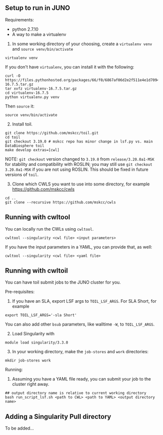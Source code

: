 ## Setup to run in JUNO

Requirements:
- python 2.7.10
- A way to make a virtualenv

1. In some working directory of your choosing, create a `virtualenv venv` and `source venv/bin/activate` 
```
virtualenv venv
```

If you don't have `virtualenv`, you can install it with the following:

```
curl -O https://files.pythonhosted.org/packages/66/f0/6867af06d2e2f511e4e1d7094ff663acdebc4f15d4a0cb0fed1007395124/virtualenv-16.7.5.tar.gz
tar xvfz virtualenv-16.7.5.tar.gz
cd virtualenv-16.7.5
python virtualenv.py venv
```

Then `source` it:

```
source venv/bin/activate
```

2. Install toil.
```
git clone https://github.com/mskcc/toil.git
cd toil
git checkout 3.19.0 # mskcc repo has minor change in lsf.py vs. main DataBiosphere toil
make develop extras=[cwl]
```

NOTE: `git checkout` version changed to `3.19.0` from `release/3.20.0a1-MSK` for stability and compatibility with ROSLIN; you may still use `git checkout 3.20.0a1-MSK` if you are not using ROSLIN. This should be fixed in future versions of `toil`.

3. Clone which CWLS you want to use into some directory, for example https://github.com/mskcc/cwls
 ```
cd ..
git clone --recursive https://github.com/mskcc/cwls
```

## Running with cwltool

You can locally run the CWLs using `cwltool`.

`cwltool --singularity <cwl file> <input parameters>`

If you have the input parameters in a YAML, you can provide that, as well:

`cwltool --singularity <cwl file> <yaml file>`

## Running with cwltoil

You can have toil submit jobs to the JUNO cluster for you.

Pre-requisites:
1. If you have an SLA, export LSF args to `TOIL_LSF_ARGS`. For SLA Short, for example 
```
export TOIL_LSF_ARGS='-sla Short'
```
You can also add other `bsub` parameters, like walltime `-W`, to `TOIL_LSF_ARGS`.

2. Load Singularity with 
```
module load singularity/3.3.0
```
3. In your working directory, make the `job-stores` and `work` directories:
```
mkdir job-stores work
```

Running:

1. Assuming you have a YAML file ready, you can submit your job to the cluster right away.
```
## output directory name is relative to current working directory
bash run_script_lsf.sh <path to CWL> <path to YAML> <output directory name> 
```

## Adding a Singularity Pull directory

To be added...

